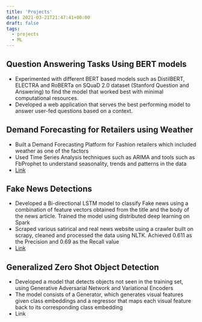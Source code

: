 ```yaml
---
title: 'Projects'
date: 2021-03-21T21:47:41+00:00
draft: false
tags: 
  - projects
  - ML
---
```


## Question Answering Tasks Using BERT models
 - Experimented with different BERT based models such as DistilBERT, ELECTRA and RoBERTa on SQuaD 2.0 dataset (Stanford Question and Answering) to find the model that worked best with minimal computational resources.
 - Developed a web application that serves the best performing model to answer user-fed questions based on a context.


## Demand Forecasting for Retailers using Weather 
 - Built a Demand Forecasting Platform for Fashion retailers which included weather as one of the factors 
 - Used Time Series Analysis techniques such as ARIMA and tools such as FbProphet to understand seasonality, trends and patterns in the data
 - [Link](https://github.com/inderpartap/trendcast) 

## Fake News Detections
- Developed a Bi-directional LSTM model to classify Fake news using a combination of feature vectors obtained from the title and the body of the news article. Trained the model using distributed deep learning on Spark
- Scraped various satirical and real news website using a crawler built on scrapy, cleaned and processed the data using NLTK. Achieved 0.611 as the Precision and 0.69 as the Recall value
- [Link](https://github.com/inderpartap/fact.err)


## Generalized Zero Shot Object Detection
- Developed a model that detects objects not seen in the training set, using Generative Adversarial Network and Variational Encoders
- The model consists of a Generator, which generates visual features given class embeddings and a regressor that maps each visual feature back to its corresponding class embedding
- Link



